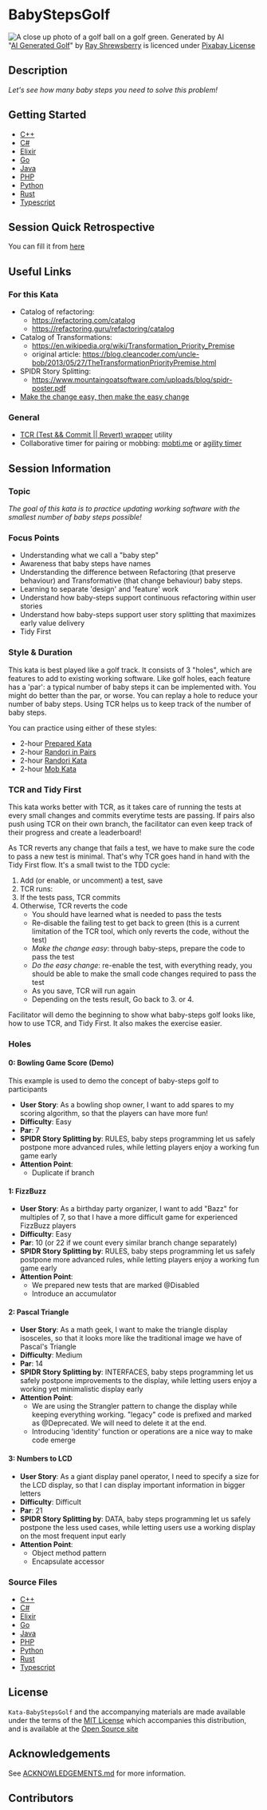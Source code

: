 # BabyStepsGolf

![A close up photo of a golf ball on a golf green. Generated by AI](images/ai-generated-golf.jpg) <br>
"[AI Generated Golf](https://pixabay.com/fr/illustrations/ai-g%C3%A9n%C3%A9r%C3%A9-le-golf-balle-8441650/)" by [Ray Shrewsberry](https://pixabay.com/fr/users/ray_shrewsberry-7673058/) is licenced under [Pixabay License](https://pixabay.com/fr/service/license-summary/)

## Description

_Let's see how many baby steps you need to solve this problem!_

## Getting Started

- [C++](cpp/GETTING_STARTED.md)
- [C#](csharp/GETTING_STARTED.md)
- [Elixir](elixir/GETTING_STARTED.md)
- [Go](go/GETTING_STARTED.md)
- [Java](java/GETTING_STARTED.md)
- [PHP](php/GETTING_STARTED.md)
- [Python](python/GETTING_STARTED.md)
- [Rust](rust/GETTING_STARTED.md)
- [Typescript](typescript/GETTING_STARTED.md)

## Session Quick Retrospective

You can fill it from [here](QuickRetrospective.md)

## Useful Links

### For this Kata

- Catalog of refactoring:
  - https://refactoring.com/catalog
  - https://refactoring.guru/refactoring/catalog
- Catalog of Transformations:
  - https://en.wikipedia.org/wiki/Transformation_Priority_Premise
  - original article: https://blog.cleancoder.com/uncle-bob/2013/05/27/TheTransformationPriorityPremise.html
- SPIDR Story Splitting:
  - https://www.mountaingoatsoftware.com/uploads/blog/spidr-poster.pdf
- [Make the change easy, then make the easy change](https://x.com/KentBeck/status/250733358307500032?lang=en)

### General

- [TCR (Test && Commit || Revert) wrapper](tcr/TCR.md) utility
- Collaborative timer for pairing or mobbing:
  [mobti.me](https://mobti.me/)
  or [agility timer](https://agility.jahed.dev/)

## Session Information

### Topic

_The goal of this kata is to practice updating working software with the smallest number of baby steps possible!_

### Focus Points

- Understanding what we call a "baby step"
- Awareness that baby steps have names
- Understanding the difference between Refactoring (that preserve behaviour) and Transformative (that change behaviour) baby steps.
- Learning to separate 'design' and 'feature' work
- Understand how baby-steps support continuous refactoring within user stories
- Understand how baby-steps support user story splitting that maximizes early value delivery
- Tidy First

### Style & Duration

This kata is best played like a golf track. It consists of 3 "holes", which are features to add to existing working software.
Like golf holes, each feature has a 'par': a typical number of baby steps it can be implemented with. 
You might do better than the par, or worse. You can replay a hole to reduce your number of baby steps.
Using TCR helps us to keep track of the number of baby steps.

You can practice using either of these styles:

- 2-hour [Prepared Kata](doc/PreparedKata.md)
- 2-hour [Randori in Pairs](doc/RandoriInPairs.md)
- 2-hour [Randori Kata](doc/RandoriKata.md)
- 2-hour [Mob Kata](doc/MobProgramming.md)

### TCR and Tidy First

This kata works better with TCR, as it takes care of running the tests at every small changes and commits everytime tests are passing.
If pairs also push using TCR on their own branch, the facilitator can even keep track of their progress and create a leaderboard!

As TCR reverts any change that fails a test, we have to make sure the code to pass a new test is minimal. 
That's why TCR goes hand in hand with the Tidy First flow. It's a small twist to the TDD cycle:

1. Add (or enable, or uncomment) a test, save
2. TCR runs:
3. If the tests pass, TCR commits
4. Otherwise, TCR reverts the code
   - You should have learned what is needed to pass the tests
   - Re-disable the failing test to get back to green (this is a current limitation of the TCR tool, which only reverts the code, without the test)
   - _Make the change easy_: through baby-steps, prepare the code to pass the test
   - _Do the easy change_: re-enable the test, with everything ready, you should be able to make the small code changes required to pass the test
   - As you save, TCR will run again
   - Depending on the tests result, Go back to 3. or 4.

Facilitator will demo the beginning to show what baby-steps golf looks like, how to use TCR, and Tidy First. It also makes the exercise easier.

### Holes

#### 0: Bowling Game Score (Demo)

This example is used to demo the concept of baby-steps golf to participants

- **User Story**: As a bowling shop owner, I want to add spares to my scoring algorithm, so that the players can have more fun!
- **Difficulty**: Easy
- **Par**: 7
- **SPIDR Story Splitting by**: RULES, baby steps programming let us safely postpone more advanced rules, while letting players enjoy a working fun game early
- **Attention Point**:
    - Duplicate if branch

#### 1: FizzBuzz

- **User Story**: As a birthday party organizer, I want to add "Bazz" for multiples of 7, so that I have a more difficult game for experienced FizzBuzz players
- **Difficulty**: Easy
- **Par**: 10 (or 22 if we count every similar branch change separately)
- **SPIDR Story Splitting by**: RULES, baby steps programming let us safely postpone more advanced rules, while letting players enjoy a working fun game early
- **Attention Point**:
  - We prepared new tests that are marked @Disabled
  - Introduce an accumulator

#### 2: Pascal Triangle

- **User Story**: As a math geek, I want to make the triangle display isosceles, so that it looks more like the traditional image we have of Pascal's Triangle
- **Difficulty**: Medium
- **Par**: 14
- **SPIDR Story Splitting by**: INTERFACES, baby steps programming let us safely postpone improvements to the display, while letting users enjoy a working yet minimalistic display early
- **Attention Point**:
  - We are using the Strangler pattern to change the display while keeping everything working. "legacy" code is prefixed and marked as @Deprecated. We will need to delete it at the end.
  - Introducing 'identity' function or operations are a nice way to make code emerge

#### 3: Numbers to LCD

- **User Story**: As a giant display panel operator, I need to specify a size for the LCD display, so that I can display important information in bigger letters
- **Difficulty**: Difficult
- **Par**: 21
- **SPIDR Story Splitting by**: DATA, baby steps programming let us safely postpone the less used cases, while letting users use a working display on the most frequent input early
- **Attention Point**:
  - Object method pattern
  - Encapsulate accessor

### Source Files

- [C++](cpp)
- [C#](csharp)
- [Elixir](elixir)
- [Go](go)
- [Java](java)
- [PHP](php)
- [Python](python)
- [Rust](rust)
- [Typescript](typescript)

## License

`Kata-BabyStepsGolf` and the accompanying materials are made available
under the terms of the [MIT License](LICENSE.md) which accompanies this
distribution, and is available at the [Open Source site](https://opensource.org/licenses/MIT)

## Acknowledgements

See [ACKNOWLEDGEMENTS.md](ACKNOWLEDGEMENTS.md) for more information.

## Contributors
